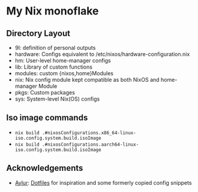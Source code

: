 # My Nix monoflake

## Directory Layout

- 9l: definition of personal outputs
- hardware: Configs equivalent to /etc/nixos/hardware-configuration.nix
- hm: User-level home-manager configs
- lib: Library of custom functions
- modules: custom {nixos,home}Modules
- nix: Nix config module kept compatible as both NixOS and home-manager Module
- pkgs: Custom packages
- sys: System-level Nix(OS) configs

## Iso image commands

- `nix build .#nixosConfigurations.x86_64-linux-iso.config.system.build.isoImage`
- `nix build .#nixosConfigurations.aarch64-linux-iso.config.system.build.isoImage`

## Acknowledgements

- [Aylur](https://github.com/Aylur): [Dotfiles](https://github.com/Aylur/dotfiles) for inspiration and some formerly copied config snippets
